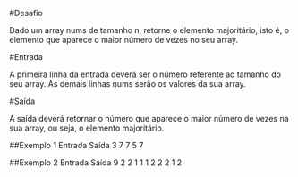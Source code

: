 #Desafio

Dado um array nums de tamanho n, retorne o elemento majoritário, isto é, o elemento que aparece o maior número de vezes no seu array.


#Entrada

A primeira linha da entrada deverá ser o número referente ao tamanho do seu array. As demais linhas nums serão os valores da sua array.


#Saída

A saída deverá retornar o número que aparece o maior número de vezes na sua array, ou seja, o elemento majoritário.


##Exemplo 1
Entrada 	Saída
3           7
7
5
7

##Exemplo 2
Entrada 	Saída
9           2
2
1
1
1
2
2
2
1
2